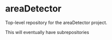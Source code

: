 areaDetector
============

Top-level repository for the areaDetector project.

This will eventually have subrepositories
